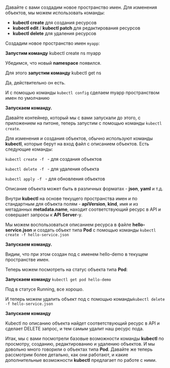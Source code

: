 Давайте с вами создадим новое пространство имен. Для изменения объектов, мы можем использовать команды:

- **kubectl create**  для создания ресурсов
- **kubectl edit** / **kubectl patch** для редактирования ресурсов
- **kubectl delete** для удаления ресурсов

Создадим новое пространство имен `myapp`:

**Запустим команду** kubectl create ns myapp

Убедимся, что новый **namespace** появился. 

Для этого **запустим команду** kubectl get ns

Да, действительно он есть. 

И с помощью команды `kubectl config` сделаем myapp пространством имен по умолчанию

**Запускаем команду.**

Давайте контейнер, который мы с вами запускали до этого, с приложением на питоне, теперь запустим с помощью команды `kubectl create`. 

Для изменения и создания объектов, обычно используют команды **kubectl**, которые берут на вход файл с описанием объектов. Есть следующие команды:

`kubectl create -f ` - для создания объектов

`kubectl delete -f ` - для удаления объекта

`kubectl apply -f ` - для обновления объектов

 Описание объекта может быть в различных форматах - **json**, **yaml** и т.д.

Внутри **kubectl** на основе текущего пространства имен и по стандартным для объекта полям - **apiVersion**, **kind**, имя и из метаданных **metadata.name**, находит соответствующий ресурс в API и совершает запросы к **API Server**-у. 

Мы можем воспользоваться описанием ресурса в файле **hello-service.json** и создать объект типа **Pod** с помощью команды `kubectl create -f hello-service.json`

**Запускаем команду.**

Видим, что при этом создан под с именем hello-demo в текущем пространстве имен.

Теперь можем посмотреть на статус объекта типа **Pod**:

**Запускаем команду** `kubectl get pod hello-demo`

Под в статусе Running, все хорошо. 

И теперь можем удалить объект под с помощью команды`kubectl delete -f hello-service.json`

**Запускаем команду**

Kubectl по описанию объекта найдет соответствующий ресурс в API и сделает DELETE запрос, и тем самым  удалит наш ресурс пода. 

Итак, мы с вами посмотрели базовые возможности команды **kubectl** по просмотру, созданию, редактированию и удалению объектов. И мы довольно много говорили о объектах типа **Pod**. Давайте же теперь рассмотрим более детально, как они работают, и какие дополнительные возможности **kubectl** предлагает по работе с ними.